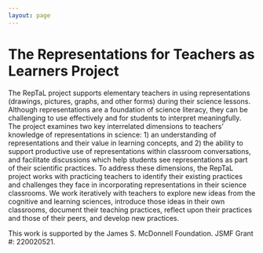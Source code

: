 ```yaml
---
layout: page
---
```


<h1 class="page-title">The Representations for Teachers as Learners Project</h1>

The RepTaL project supports elementary teachers in using representations (drawings, pictures, graphs, and other forms) during their science lessons. Although representations are a foundation of science literacy, they can be challenging to use effectively and for students to interpret meaningfully. The project examines two key interrelated dimensions to teachers’ knowledge of representations in science: 1) an understanding of representations and their value in learning concepts, and 2) the ability to support productive use of representations within classroom conversations, and facilitate discussions which help students see representations as part of their scientific practices. To address these dimensions, the RepTaL project works with practicing teachers to identify their existing practices and challenges they face in incorporating representations in their science classrooms. We work iteratively with teachers to explore new ideas from the cognitive and learning sciences, introduce those ideas in their own classrooms, document their teaching practices, reflect upon their practices and those of their peers, and develop new practices.

This work is supported by the James S. McDonnell Foundation. JSMF Grant #: 220020521.

